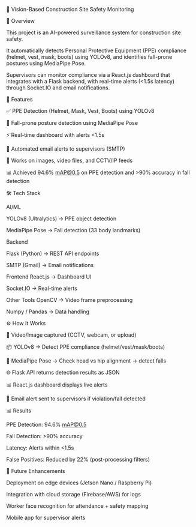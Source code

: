 🦺 Vision-Based Construction Site Safety Monitoring


📌 Overview

This project is an AI-powered surveillance system for construction site safety.

It automatically detects Personal Protective Equipment (PPE) compliance (helmet, vest, mask, boots) using YOLOv8, and identifies fall-prone postures using MediaPipe Pose.

Supervisors can monitor compliance via a React.js dashboard that integrates with a Flask backend, with real-time alerts (<1.5s latency) through Socket.IO and email notifications.


🚀 Features

✅ PPE Detection (Helmet, Mask, Vest, Boots) using YOLOv8

🧍 Fall-prone posture detection using MediaPipe Pose

⚡ Real-time dashboard with alerts <1.5s

📩 Automated email alerts to supervisors (SMTP)

🎥 Works on images, video files, and CCTV/IP feeds

📊 Achieved 94.6% mAP@0.5 on PPE detection and >90% accuracy in fall detection


🛠 Tech Stack

AI/ML

YOLOv8 (Ultralytics) → PPE object detection

MediaPipe Pose → Fall detection (33 body landmarks)

Backend

Flask (Python) → REST API endpoints

SMTP (Gmail) → Email notifications

Frontend
React.js → Dashboard UI

Socket.IO → Real-time alerts

Other Tools
OpenCV → Video frame preprocessing

Numpy / Pandas → Data handling


⚙️ How It Works

🎥 Video/Image captured (CCTV, webcam, or upload)

📦 YOLOv8 → Detect PPE compliance (helmet/vest/mask/boots)

🧍 MediaPipe Pose → Check head vs hip alignment → detect falls

🌐 Flask API returns detection results as JSON

📊 React.js dashboard displays live alerts

📩 Email alert sent to supervisors if violation/fall detected


📊 Results

PPE Detection: 94.6% mAP@0.5

Fall Detection: >90% accuracy

Latency: Alerts within <1.5s

False Positives: Reduced by 22% (post-processing filters)


🎯 Future Enhancements

Deployment on edge devices (Jetson Nano / Raspberry Pi)

Integration with cloud storage (Firebase/AWS) for logs

Worker face recognition for attendance + safety mapping

Mobile app for supervisor alerts
